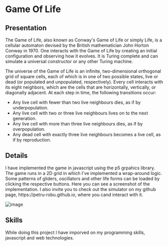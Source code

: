 # Game Of Life
<h2>Presentation</h2>
<p>
The Game of Life, also known as Conway's Game of Life or simply Life, is a cellular automaton devised by the British mathematician John Horton Conway in 1970. One interacts with the Game of Life by creating an initial configuration and observing how it evolves. It is Turing complete and can simulate a universal constructor or any other Turing machine. </p>
<p>
The universe of the Game of Life is an infinite, two-dimensional orthogonal grid of square cells, each of which is in one of two possible states, live or dead (or populated and unpopulated, respectively). Every cell interacts with its eight neighbors, which are the cells that are horizontally, vertically, or diagonally adjacent. At each step in time, the following transitions occur:  
</p>
<ul>
<li>Any live cell with fewer than two live neighbours dies, as if by underpopulation.</li>
<li>Any live cell with two or three live neighbours lives on to the next generation.</li>
<li>Any live cell with more than three live neighbours dies, as if by overpopulation.</li>
<li>Any dead cell with exactly three live neighbours becomes a live cell, as if by reproduction.</li>
</ul>

<h2>Details</h2>
<p>
  I have implemented the game in javascript using the p5 grpahics library. The game runs in a 2D grid in which I've implemented 
  a wrap-around logic. Some patterns of gliders, oscillators and other life forms can be loaded by clicking the respective buttons.
  Here you can see a screenshot of the implementation. I also invite you to check out the simulator on my github page, https://petru-robu.github.io, where you cand interact with it.
</p>

![image](https://github.com/user-attachments/assets/ce2c9d19-fe22-4902-85b6-fba5766db867)

<h2>Skills</h2>
<p>While doing this project I have imporved on my programming skills, javascript and web technologies.</p>
